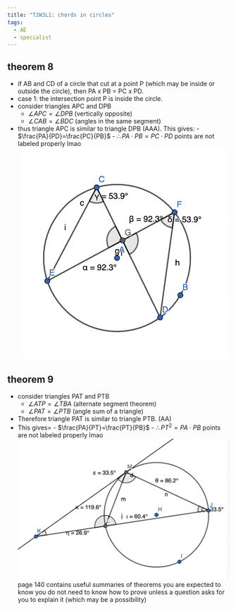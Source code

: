 ```yaml
---
title: "T2W3L1: chords in circles"
tags:
  - AE
  - specialist
---
```


## theorem 8

- if AB and CD of a circle that cut at a point P (which may be inside or outside the circle), then PA x PB = PC x PD.
- case 1: the intersection point P is inside the circle.
- consider triangles APC and DPB
  - $\angle{APC}=\angle{DPB}$ (vertically opposite)
  - $\angle{CAB}=\angle{BDC}$ (angles in the same segment)
- thus triangle APC is similar to triangle DPB (AAA). This gives: - $\frac{PA}{PD}=\frac{PC}{PB}$ - $\therefore PA\cdot PB=PC\cdot PD$
  points are not labeled properly lmao
  ![300](notes/images/Screen%20Shot%202023-05-08%20at%209.18.12%20am.png)

## theorem 9

- consider triangles PAT and PTB
  - $\angle{ATP}=\angle{TBA}$ (alternate segment theorem)
  - $\angle{PAT}=\angle{PTB}$ (angle sum of a triangle)
- Therefore triangle PAT is similar to triangle PTB. (AA)
- This gives= - $\frac{PA}{PT}=\frac{PT}{PB}$ - $\therefore PT^2 = PA\cdot PB$
  points are not labeled properly lmao
  ![500](notes/images/Screen%20Shot%202023-05-08%20at%209.17.59%20am.png)
  page 140 contains useful summaries of theorems you are expected to know
  you do not need to know how to prove unless a question asks for you to explain it (which may be a possibility)
